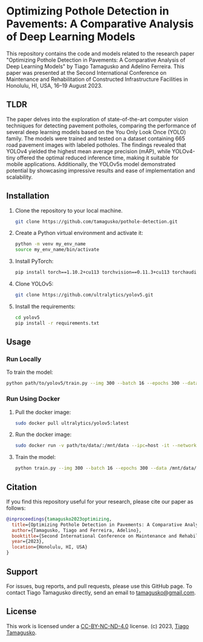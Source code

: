 # Optimizing Pothole Detection in Pavements: A Comparative Analysis of Deep Learning Models

This repository contains the code and models related to the research paper "Optimizing Pothole Detection in Pavements: A Comparative Analysis of Deep Learning Models" by Tiago Tamagusko and Adelino Ferreira. This paper was presented at the Second International Conference on Maintenance and Rehabilitation of Constructed Infrastructure Facilities in Honolulu, HI, USA, 16–19 August 2023.

## TLDR

The paper delves into the exploration of state-of-the-art computer vision techniques for detecting pavement potholes, comparing the performance of several deep learning models based on the You Only Look Once (YOLO) family. The models were trained and tested on a dataset containing 665 road pavement images with labeled potholes. The findings revealed that YOLOv4 yielded the highest mean average precision (mAP), while YOLOv4-tiny offered the optimal reduced inference time, making it suitable for mobile applications. Additionally, the YOLOv5s model demonstrated potential by showcasing impressive results and ease of implementation and scalability.

## Installation

1. Clone the repository to your local machine.

    ```bash
    git clone https://github.com/tamagusko/pothole-detection.git
    ```

2. Create a Python virtual environment and activate it:

    ```bash
    python -m venv my_env_name
    source my_env_name/bin/activate
    ```

3. Install PyTorch:

    ```bash
    pip install torch==1.10.2+cu113 torchvision==0.11.3+cu113 torchaudio==0.10.2+cu113 -f https://download.pytorch.org/whl/cu113/torch_stable.html
    ```

4. Clone YOLOv5:

    ```bash
    git clone https://github.com/ultralytics/yolov5.git
    ```

5. Install the requirements:

    ```bash
    cd yolov5  
    pip install -r requirements.txt
    ```

## Usage

### Run Locally

To train the model:

```bash
python path/to/yolov5/train.py --img 300 --batch 16 --epochs 300 --data path/to/data/data_local.yaml --weights yolov5s.pt --project 'project_name' --name 'run_name'
```

### Run Using Docker

1. Pull the docker image:

    ```bash
    sudo docker pull ultralytics/yolov5:latest
    ```

2. Run the docker image:

    ```bash
    sudo docker run -v path/to/data/:/mnt/data --ipc=host -it --network host --gpus all ultralytics/yolov5:latest
    ```

3. Train the model:

    ```bash
    python train.py --img 300 --batch 16 --epochs 300 --data /mnt/data/data.yaml --weights yolov5s.pt --project "test" --name "run1"
    ```

## Citation

If you find this repository useful for your research, please cite our paper as follows:

```bibtex
@inproceedings{tamagusko2023optimizing,
  title={Optimizing Pothole Detection in Pavements: A Comparative Analysis of Deep Learning Models},
  author={Tamagusko, Tiago and Ferreira, Adelino},
  booktitle={Second International Conference on Maintenance and Rehabilitation of Constructed Infrastructure Facilities},
  year={2023},
  location={Honolulu, HI, USA}
}
```

## Support

For issues, bug reports, and pull requests, please use this GitHub page. To contact Tiago Tamagusko directly, send an email to <tamagusko@gmail.com>.

## License

This work is licensed under a [CC-BY-NC-ND-4.0](LICENSE) license. (c) 2023, [Tiago Tamagusko](https://github.com/tamagusko).
